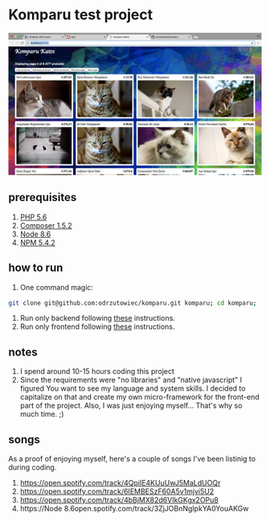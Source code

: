 # Komparu test project

![screen](screen.jpg)

## prerequisites
1. [PHP 5.6](http://php.net/)
1. [Composer 1.5.2](https://getcomposer.org/)
1. [Node 8.6](https://nodejs.org/)
1. [NPM 5.4.2](https://www.npmjs.com/)

## how to run
1. One command magic:
  ```sh
  git clone git@github.com:odrzutowiec/komparu.git komparu; cd komparu; ./run.sh
  ```
1. Run only backend following [these](backend/README.md) instructions.
1. Run only frontend following [these](frontend/README.md) instructions.

## notes
1. I spend around 10-15 hours coding this project
1. Since the requirements were "no libraries" and "native javascript" I figured
  You want to see my language and system skills. I decided to capitalize on
  that and create my own micro-framework for the front-end part of the project.
  Also, I was just enjoying myself... That's why so much time. ;)

## songs
As a proof of enjoying myself, here's a couple of songs I've been listinig
to during coding.
1. https://open.spotify.com/track/4QpiIE4KUuUwJ5MaLdUOQr
1. https://open.spotify.com/track/6IEMBESzF60A5v1mjvi5U2
1. https://open.spotify.com/track/4bBjMX82d6VIkGKgx2OPu8
1. https://Node 8.6open.spotify.com/track/3ZjJOBnNgIpkYA0YouAKGw
